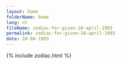 ```yaml
---
layout: home
folderName: home
lang: nl
fileName: zodiac-for-given-10-april-1993
permalink: zodiac-for-given-10-april-1993
date: 10-04-1993
---
```

{% include zodiac.html %}
